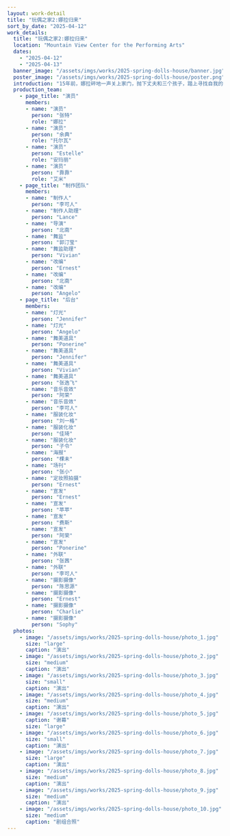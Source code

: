 ```yaml
---
layout: work-detail
title: "玩偶之家2:娜拉归来"
sort_by_date: "2025-04-12"
work_details:
  title: "玩偶之家2:娜拉归来"
  location: "Mountain View Center for the Performing Arts"
  dates:
    - "2025-04-12"
    - "2025-04-13"
  banner_image: "/assets/imgs/works/2025-spring-dolls-house/banner.jpg"
  poster_image: "/assets/imgs/works/2025-spring-dolls-house/poster.png"
  introduction: "15年前，娜拉砰地一声关上家门，抛下丈夫和三个孩子，踏上寻找自我的旅程。要说离开的原因，或许是她意识到丈夫无法真正的看见她，又或许是'全职主妇'的角色令她感到窒息。她说不清，只知道心底有一个声音越来越大，这个声音要她离开。<br/><br/>15年后的今天，娜拉已然成为了一个完全不同的人：她富足自由，快乐潇洒，作为家庭主妇'提线玩偶'般的日子恍若隔世。这是一种19世纪的女人不敢想象的生活。可她突然回来了。这次回归，无疑意味着面对一个又一个没有处理完成的心结，与一场又一场艰难的对话：与丈夫，与女儿，与见证了所有过去的保姆。她没有理由回来，除非她身上的提线并没完全剪断......<br/><br/>这个故事描述了一个女性在追求自我独立15年后重新面对家庭的复杂情感故事。"
  production_team:
    - page_title: "演员"
      members:
      - name: "演员"
        person: "张特"
        role: "娜拉"
      - name: "演员"
        person: "余典"
        role: "托尔瓦"
      - name: "演员"
        person: "Estelle"
        role: "安玛丽"
      - name: "演员"
        person: "靠靠"
        role: "艾米"
    - page_title: "制作团队"
      members:
      - name: "制作人"
        person: "李可人"
      - name: "制作人助理"
        person: "Lance"
      - name: "导演"
        person: "北南"
      - name: "舞监"
        person: "郭汀莹"
      - name: "舞监助理"
        person: "Vivian"
      - name: "改编"
        person: "Ernest"
      - name: "改编"
        person: "北南"
      - name: "改编"
        person: "Angelo"
    - page_title: "后台"
      members:
      - name: "灯光"
        person: "Jennifer"
      - name: "灯光"
        person: "Angelo"
      - name: "舞美道具"
        person: "Ponerine"
      - name: "舞美道具"
        person: "Jennifer"
      - name: "舞美道具"
        person: "Vivian"
      - name: "舞美道具"
        person: "张逸飞"
      - name: "音乐音效"
        person: "阿荣"
      - name: "音乐音效"
        person: "李可人"
      - name: "服装化妆"
        person: "刘一格"
      - name: "服装化妆"
        person: "佳琦"
      - name: "服装化妆"
        person: "子令"
      - name: "海报"
        person: "棵未"
      - name: "场刊"
        person: "张小"
      - name: "定妆照拍摄"
        person: "Ernest"
      - name: "宣发"
        person: "Ernest"
      - name: "宣发"
        person: "苹苹"
      - name: "宣发"
        person: "费斯"
      - name: "宣发"
        person: "阿荣"
      - name: "宣发"
        person: "Ponerine"
      - name: "外联"
        person: "张茜"
      - name: "外联"
        person: "李可人"
      - name: "摄影摄像"
        person: "陈思源"
      - name: "摄影摄像"
        person: "Ernest"
      - name: "摄影摄像"
        person: "Charlie"
      - name: "摄影摄像"
        person: "Sophy"
  photos:
    - image: "/assets/imgs/works/2025-spring-dolls-house/photo_1.jpg"
      size: "large"
      caption: "演出"
    - image: "/assets/imgs/works/2025-spring-dolls-house/photo_2.jpg"
      size: "medium"
      caption: "演出"
    - image: "/assets/imgs/works/2025-spring-dolls-house/photo_3.jpg"
      size: "small"
      caption: "演出"
    - image: "/assets/imgs/works/2025-spring-dolls-house/photo_4.jpg"
      size: "medium"
      caption: "演出"
    - image: "/assets/imgs/works/2025-spring-dolls-house/photo_5.jpg"
      caption: "谢幕"
      size: "large"
    - image: "/assets/imgs/works/2025-spring-dolls-house/photo_6.jpg"
      size: "small"
      caption: "演出"
    - image: "/assets/imgs/works/2025-spring-dolls-house/photo_7.jpg"
      size: "large"
      caption: "演出"
    - image: "/assets/imgs/works/2025-spring-dolls-house/photo_8.jpg"
      size: "medium"
      caption: "演出"
    - image: "/assets/imgs/works/2025-spring-dolls-house/photo_9.jpg"
      size: "medium"
      caption: "演出"
    - image: "/assets/imgs/works/2025-spring-dolls-house/photo_10.jpg"
      size: "medium"
      caption: "剧组合照"
---
```

